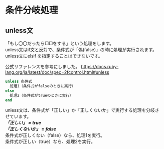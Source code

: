 # 条件分岐処理

## unless文
「もし〇〇だったら□□をする」という処理をします。<br>
unless文はif文と反対で、条件式が「偽(false)」の時に処理が実行されます。
unless文にelsif を指定することはできないです。

公式リファレンスを参考にしました。
https://docs.ruby-lang.org/ja/latest/doc/spec=2fcontrol.html#unless

```ruby
unless 条件式
  処理1（条件式がfalseのときに実行）
else
  処理2（条件式がtrueのときに実行）
end
```
unless文は、条件式が「正しい」か「正しくないか」で実行する処理を分岐させています。<br>
***「正しい」 = true***<br>
***「正しくないか」 = false***<br>
条件式が正しくない（false）なら、処理1を実行。<br>
条件式が正しい（true）なら、処理2を実行。<br>
